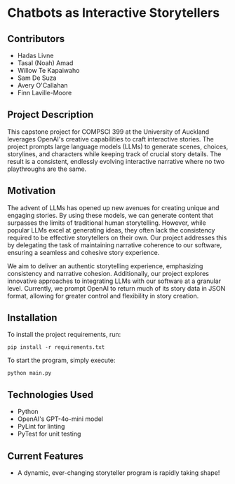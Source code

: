 # Chatbots as Interactive Storytellers

## Contributors

- Hadas Livne
- Tasal (Noah) Amad 
- Willow Te Kapaiwaho
- Sam De Suza
- Avery O'Callahan
- Finn Laville-Moore

## Project Description

This capstone project for COMPSCI 399 at the University of Auckland leverages OpenAI's creative capabilities to craft interactive stories. The project prompts large language models (LLMs) to generate scenes, choices, storylines, and characters while keeping track of crucial story details. The result is a consistent, endlessly evolving interactive narrative where no two playthroughs are the same.

## Motivation

The advent of LLMs has opened up new avenues for creating unique and engaging stories. By using these models, we can generate content that surpasses the limits of traditional human storytelling. However, while popular LLMs excel at generating ideas, they often lack the consistency required to be effective storytellers on their own. Our project addresses this by delegating the task of maintaining narrative coherence to our software, ensuring a seamless and cohesive story experience.

We aim to deliver an authentic storytelling experience, emphasizing consistency and narrative cohesion. Additionally, our project explores innovative approaches to integrating LLMs with our software at a granular level. Currently, we prompt OpenAI to return much of its story data in JSON format, allowing for greater control and flexibility in story creation.

## Installation

To install the project requirements, run:

```pip install -r requirements.txt```

To start the program, simply execute:

```python main.py```

## Technologies Used

- Python
- OpenAI's GPT-4o-mini model
- PyLint for linting
- PyTest for unit testing

## Current Features

- A dynamic, ever-changing storyteller program is rapidly taking shape!

